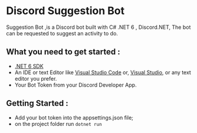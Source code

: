 # Discord Suggestion Bot
Suggestion Bot ,is a Discord bot built with C# .NET 6 , Discord.NET, The bot can be requested to suggest an activity to do.

## What you need to get started :
  - [.NET 6 SDK](https://dotnet.microsoft.com/download/dotnet/6.0)
  - An IDE or text Editor like [Visual Studio Code](https://code.visualstudio.com/Download)  or, [Visual Studio](https://visualstudio.microsoft.com/downloads/), or any text editor you prefer. 
  - Your Bot Token from your Discord Developer App.


## Getting Started :
  - Add your bot token into the appsettings.json file;
  - on the project folder run `dotnet run`
